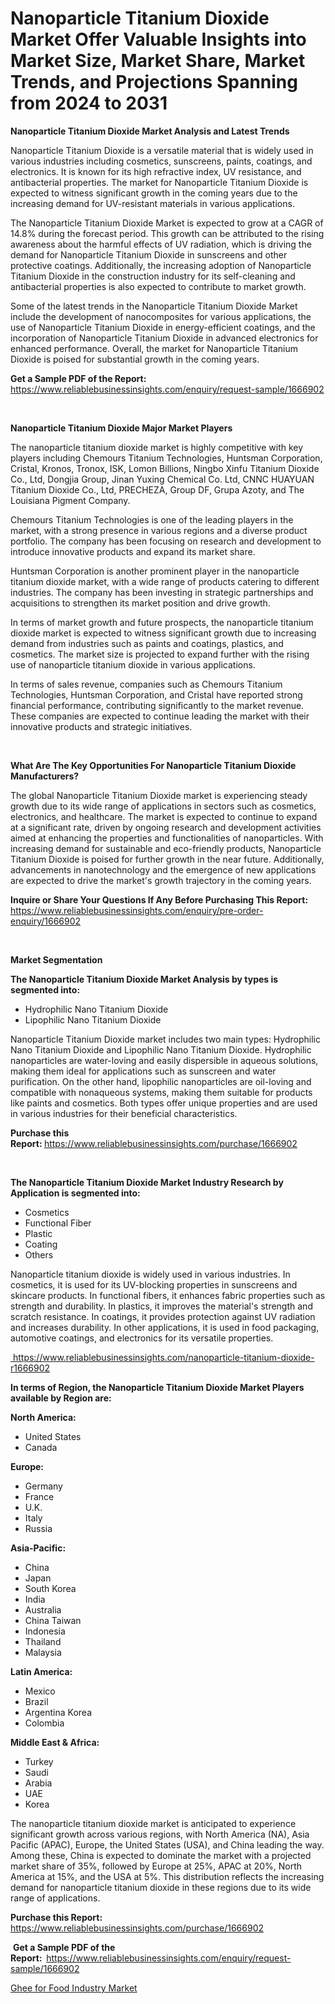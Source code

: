<p><h1>Nanoparticle Titanium Dioxide Market Offer Valuable Insights into Market Size, Market Share, Market Trends, and Projections Spanning from 2024 to 2031</h1></p><p><strong>Nanoparticle Titanium Dioxide Market Analysis and Latest Trends</strong></p>
<p><p>Nanoparticle Titanium Dioxide is a versatile material that is widely used in various industries including cosmetics, sunscreens, paints, coatings, and electronics. It is known for its high refractive index, UV resistance, and antibacterial properties. The market for Nanoparticle Titanium Dioxide is expected to witness significant growth in the coming years due to the increasing demand for UV-resistant materials in various applications.</p><p>The Nanoparticle Titanium Dioxide Market is expected to grow at a CAGR of 14.8% during the forecast period. This growth can be attributed to the rising awareness about the harmful effects of UV radiation, which is driving the demand for Nanoparticle Titanium Dioxide in sunscreens and other protective coatings. Additionally, the increasing adoption of Nanoparticle Titanium Dioxide in the construction industry for its self-cleaning and antibacterial properties is also expected to contribute to market growth.</p><p>Some of the latest trends in the Nanoparticle Titanium Dioxide Market include the development of nanocomposites for various applications, the use of Nanoparticle Titanium Dioxide in energy-efficient coatings, and the incorporation of Nanoparticle Titanium Dioxide in advanced electronics for enhanced performance. Overall, the market for Nanoparticle Titanium Dioxide is poised for substantial growth in the coming years.</p></p>
<p><strong>Get a Sample PDF of the Report:&nbsp;</strong> <a href="https://www.reliablebusinessinsights.com/enquiry/request-sample/1666902">https://www.reliablebusinessinsights.com/enquiry/request-sample/1666902</a></p>
<p>&nbsp;</p>
<p><strong>Nanoparticle Titanium Dioxide Major Market Players</strong></p>
<p><p>The nanoparticle titanium dioxide market is highly competitive with key players including Chemours Titanium Technologies, Huntsman Corporation, Cristal, Kronos, Tronox, ISK, Lomon Billions, Ningbo Xinfu Titanium Dioxide Co., Ltd, Dongjia Group, Jinan Yuxing Chemical Co. Ltd, CNNC HUAYUAN Titanium Dioxide Co., Ltd, PRECHEZA, Group DF, Grupa Azoty, and The Louisiana Pigment Company.</p><p>Chemours Titanium Technologies is one of the leading players in the market, with a strong presence in various regions and a diverse product portfolio. The company has been focusing on research and development to introduce innovative products and expand its market share.</p><p>Huntsman Corporation is another prominent player in the nanoparticle titanium dioxide market, with a wide range of products catering to different industries. The company has been investing in strategic partnerships and acquisitions to strengthen its market position and drive growth.</p><p>In terms of market growth and future prospects, the nanoparticle titanium dioxide market is expected to witness significant growth due to increasing demand from industries such as paints and coatings, plastics, and cosmetics. The market size is projected to expand further with the rising use of nanoparticle titanium dioxide in various applications.</p><p>In terms of sales revenue, companies such as Chemours Titanium Technologies, Huntsman Corporation, and Cristal have reported strong financial performance, contributing significantly to the market revenue. These companies are expected to continue leading the market with their innovative products and strategic initiatives.</p></p>
<p>&nbsp;</p>
<p><strong>What Are The Key Opportunities For Nanoparticle Titanium Dioxide Manufacturers?</strong></p>
<p><p>The global Nanoparticle Titanium Dioxide market is experiencing steady growth due to its wide range of applications in sectors such as cosmetics, electronics, and healthcare. The market is expected to continue to expand at a significant rate, driven by ongoing research and development activities aimed at enhancing the properties and functionalities of nanoparticles. With increasing demand for sustainable and eco-friendly products, Nanoparticle Titanium Dioxide is poised for further growth in the near future. Additionally, advancements in nanotechnology and the emergence of new applications are expected to drive the market's growth trajectory in the coming years.</p></p>
<p><strong>Inquire or Share Your Questions If Any Before Purchasing This Report:</strong> <a href="https://www.reliablebusinessinsights.com/enquiry/pre-order-enquiry/1666902">https://www.reliablebusinessinsights.com/enquiry/pre-order-enquiry/1666902</a></p>
<p>&nbsp;</p>
<p><strong>Market Segmentation</strong></p>
<p><strong>The Nanoparticle Titanium Dioxide Market Analysis by types is segmented into:</strong></p>
<p><ul><li>Hydrophilic Nano Titanium Dioxide</li><li>Lipophilic Nano Titanium Dioxide</li></ul></p>
<p><p>Nanoparticle Titanium Dioxide market includes two main types: Hydrophilic Nano Titanium Dioxide and Lipophilic Nano Titanium Dioxide. Hydrophilic nanoparticles are water-loving and easily dispersible in aqueous solutions, making them ideal for applications such as sunscreen and water purification. On the other hand, lipophilic nanoparticles are oil-loving and compatible with nonaqueous systems, making them suitable for products like paints and cosmetics. Both types offer unique properties and are used in various industries for their beneficial characteristics.</p></p>
<p><strong>Purchase this Report:&nbsp;</strong><a href="https://www.reliablebusinessinsights.com/purchase/1666902">https://www.reliablebusinessinsights.com/purchase/1666902</a></p>
<p>&nbsp;</p>
<p><strong>The Nanoparticle Titanium Dioxide Market Industry Research by Application is segmented into:</strong></p>
<p><ul><li>Cosmetics</li><li>Functional Fiber</li><li>Plastic</li><li>Coating</li><li>Others</li></ul></p>
<p><p>Nanoparticle titanium dioxide is widely used in various industries. In cosmetics, it is used for its UV-blocking properties in sunscreens and skincare products. In functional fibers, it enhances fabric properties such as strength and durability. In plastics, it improves the material's strength and scratch resistance. In coatings, it provides protection against UV radiation and increases durability. In other applications, it is used in food packaging, automotive coatings, and electronics for its versatile properties.</p></p>
<p><a href="https://www.reliablebusinessinsights.com/nanoparticle-titanium-dioxide-r1666902">&nbsp;https://www.reliablebusinessinsights.com/nanoparticle-titanium-dioxide-r1666902</a></p>
<p><strong>In terms of Region, the Nanoparticle Titanium Dioxide Market Players available by Region are:</strong></p>
<p>
    <p> <strong> North America: </strong>
        <ul>
            <li>United States</li>
            <li>Canada</li>
        </ul>
        </p> 
    <p> <strong> Europe: </strong>
        <ul>
            <li>Germany</li>
            <li>France</li>
            <li>U.K.</li>
            <li>Italy</li>
            <li>Russia</li>
        </ul>
        </p> 
    <p> <strong> Asia-Pacific: </strong>
        <ul>
            <li>China</li>
            <li>Japan</li>
            <li>South Korea</li>
            <li>India</li>
            <li>Australia</li>
            <li>China Taiwan</li>
            <li>Indonesia</li>
            <li>Thailand</li>
            <li>Malaysia</li>
        </ul>
        </p> 
    <p> <strong> Latin America: </strong>
        <ul>
            <li>Mexico</li>
            <li>Brazil</li>
            <li>Argentina Korea</li>
            <li>Colombia</li>
        </ul>
        </p> 
    <p> <strong> Middle East & Africa: </strong>
        <ul>
            <li>Turkey</li>
            <li>Saudi</li>
            <li>Arabia</li>
            <li>UAE</li>
            <li>Korea</li>
        </ul>
    </p>
    </p>
<p><p>The nanoparticle titanium dioxide market is anticipated to experience significant growth across various regions, with North America (NA), Asia Pacific (APAC), Europe, the United States (USA), and China leading the way. Among these, China is expected to dominate the market with a projected market share of 35%, followed by Europe at 25%, APAC at 20%, North America at 15%, and the USA at 5%. This distribution reflects the increasing demand for nanoparticle titanium dioxide in these regions due to its wide range of applications.</p></p>
<p><strong>Purchase this Report: </strong><a href="https://www.reliablebusinessinsights.com/purchase/1666902">https://www.reliablebusinessinsights.com/purchase/1666902</a></p>
<p>&nbsp;<strong>Get a Sample PDF of the Report:&nbsp;&nbsp;</strong><a href="https://www.reliablebusinessinsights.com/enquiry/request-sample/1666902">https://www.reliablebusinessinsights.com/enquiry/request-sample/1666902</a></p>
<p><strong></strong></p>
<p><p><a href="https://www.linkedin.com/pulse/ghee-food-industry-market-trends-analysis-opportunities-wktsf?trackingId=EvXQpqgwc9Jf9mXx1oQXDg%3D%3D">Ghee for Food Industry Market</a></p></p>